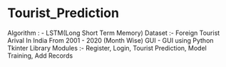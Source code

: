 # Tourist_Prediction
Algorithm : - LSTM(Long Short Term Memory)
Dataset :- Foreign Tourist Arival In India From 2001 - 2020 (Month Wise)
GUI - GUI using Python Tkinter Library
Modules :- Register, Login, Tourist Prediction, Model Training, Add Records
